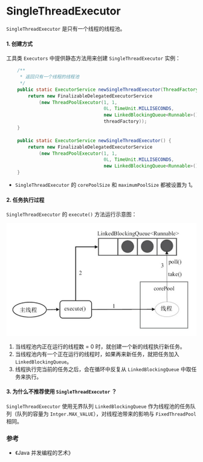 # SingleThreadExecutor

`SingleThreadExecutor` 是只有一个线程的线程池。

#### 1. 创建方式
工具类 `Executors` 中提供静态方法用来创建 `SingleThreadExecutor` 实例：

```java
    /**
     * 返回只有一个线程的线程池
     */
    public static ExecutorService newSingleThreadExecutor(ThreadFactory threadFactory) {
        return new FinalizableDelegatedExecutorService
            (new ThreadPoolExecutor(1, 1,
                                    0L, TimeUnit.MILLISECONDS,
                                    new LinkedBlockingQueue<Runnable>(),
                                    threadFactory));
    }

    public static ExecutorService newSingleThreadExecutor() {
        return new FinalizableDelegatedExecutorService
            (new ThreadPoolExecutor(1, 1,
                                    0L, TimeUnit.MILLISECONDS,
                                    new LinkedBlockingQueue<Runnable>()));
    }
```

- `SingleThreadExecutor` 的 `corePoolSize` 和 `maximumPoolSize` 都被设置为 1。


#### 2. 任务执行过程
`SingleThreadExecutor` 的 `execute()` 方法运行示意图：

![SingleThreadExecutor](/assets/images/Java/thread-pool/SingleThreadExecutor.jpeg)

1. 当线程池内正在运行的线程数 = 0 时，就创建一个新的线程执行新任务。
2. 当线程池内有一个正在运行的线程时，如果再来新任务，就把任务加入 `LinkedBlockingQueue`。
3. 线程执行完当前的任务之后，会在循环中反复从 `LinkedBlockingQueue` 中取任务来执行。


#### 3. 为什么不推荐使用 `SingleThreadExecutor` ？
`SingleThreadExecutor` 使用无界队列 `LinkedBlockingQueue` 作为线程池的任务队列（队列的容量为 `Intger.MAX_VALUE`），对线程池带来的影响与 `FixedThreadPool` 相同。


### 参考

- 《Java 并发编程的艺术》
